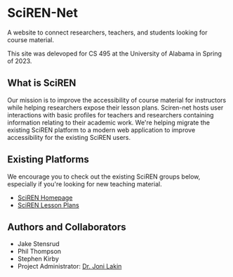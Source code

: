 # SciREN-Net

A website to connect researchers, teachers, and students looking for course material.

This site was delevoped for CS 495 at the University of Alabama in Spring of 2023.

## What is SciREN

Our mission is to improve the accessibility of course material for instructors while helping researchers expose their lesson plans. Sciren-net hosts user interactions with basic profiles for teachers and researchers containing information relating to their academic work. We're helping migrate the existing SciREN platform to a modern web application to improve accessibility for the existing SciREN users.

## Existing Platforms

We encourage you to check out the existing SciREN groups below, especially if you're looking for new teaching material.

- [SciREN Homepage](https://sciren.org/)
- [SciREN Lesson Plans](https://scirenplans.com/doku.php)

## Authors and Collaborators

- Jake Stensrud
- Phil Thompson
- Stephen Kirby
- Project Administrator: [Dr. Joni Lakin](https://jlakin.people.ua.edu/)
